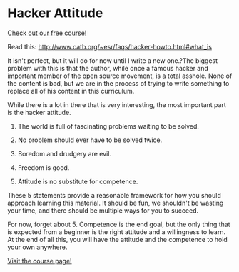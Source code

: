 # Hacker Attitude

[Check out our free course!](https://academy.hoppersroppers.org/mod/page/view.php?id=661)

Read this: <http://www.catb.org/~esr/faqs/hacker-howto.html#what_is> 

It isn't perfect, but it will do for now until I write a new one.?The biggest problem with this is that the author, while once a famous hacker and important member of the open source movement, is a total asshole. None of the content is bad, but we are in the process of trying to write something to replace all of his content in this curriculum.

While there is a lot in there that is very interesting, the most important part is the hacker attitude.

1. The world is full of fascinating problems waiting to be solved.

2. No problem should ever have to be solved twice.

3. Boredom and drudgery are evil.

4. Freedom is good.

5. Attitude is no substitute for competence.

These 5 statements provide a reasonable framework for how you should approach learning this material. It should be fun, we shouldn't be wasting your time, and there should be multiple ways for you to succeed.

For now, forget about 5. Competence is the end goal, but the only thing that is expected from a beginner is the right attitude and a willingness to learn. At the end of all this, you will have the attitude and the competence to hold your own anywhere.

[Visit the course page!](https://academy.hoppersroppers.org/mod/page/view.php?id=661) 
